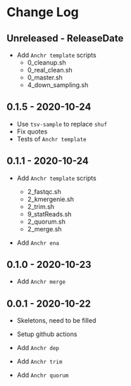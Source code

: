 # Change Log

## Unreleased - ReleaseDate

* Add `Anchr template` scripts
  * 0_cleanup.sh
  * 0_real_clean.sh
  * 0_master.sh
  * 4_down_sampling.sh

## 0.1.5 - 2020-10-24

* Use `tsv-sample` to replace `shuf`
* Fix quotes
* Tests of `Anchr template`

## 0.1.1 - 2020-10-24

* Add `Anchr template` scripts
  * 2_fastqc.sh
  * 2_kmergenie.sh
  * 2_trim.sh
  * 9_statReads.sh
  * 2_quorum.sh
  * 2_merge.sh

* Add `Anchr ena`

## 0.1.0 - 2020-10-23

* Add `Anchr merge`

## 0.0.1 - 2020-10-22

* Skeletons, need to be filled
* Setup github actions

* Add `Anchr dep`
* Add `Anchr trim`
* Add `Anchr quorum`

